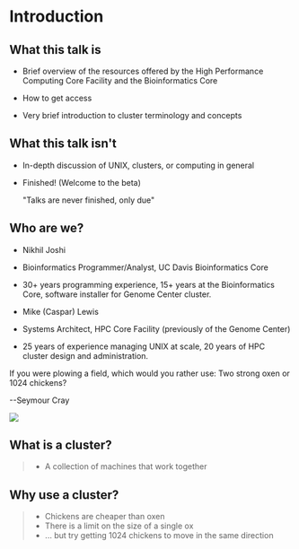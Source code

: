 # Introduction

## What this talk is

* Brief overview of the resources offered by the High Performance Computing
  Core Facility and the Bioinformatics Core

* How to get access

* Very brief introduction to cluster terminology and concepts

## What this talk isn't

* In-depth discussion of UNIX, clusters, or computing in general
* Finished!  (Welcome to the beta)

	"Talks are never finished, only due"


## Who are we?

* Nikhil Joshi
* Bioinformatics Programmer/Analyst, UC Davis Bioinformatics Core
* 30+ years programming experience, 15+ years at the Bioinformatics Core, software installer for Genome Center cluster.

* Mike (Caspar) Lewis
* Systems Architect, HPC Core Facility (previously of the Genome Center)
* 25 years of experience managing UNIX at scale, 20 years of HPC cluster
  design and administration.


If you were plowing a field, which would you rather use: Two strong oxen 
or 1024 chickens?

--Seymour Cray

![](images/CrayXMP_Feathered.jpg)


## What is a cluster?

> - A collection of machines that work together


## Why use a cluster?

> - Chickens are cheaper than oxen
> - There is a limit on the size of a single ox
> - ... but try getting 1024 chickens to move in the same direction

